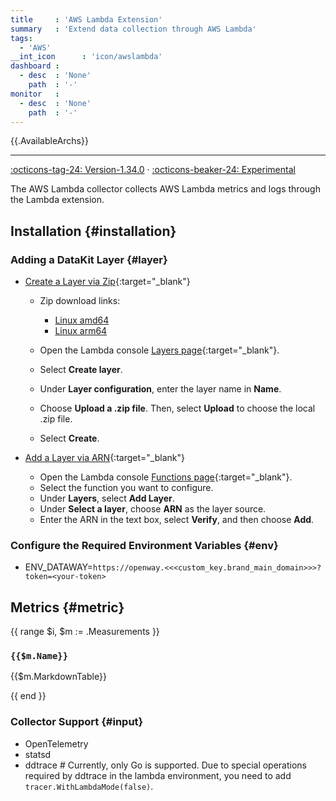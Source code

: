 ```yaml
---
title     : 'AWS Lambda Extension'
summary   : 'Extend data collection through AWS Lambda'
tags:
  - 'AWS'
__int_icon      : 'icon/awslambda'
dashboard :
  - desc  : 'None'
    path  : '-'
monitor   :
  - desc  : 'None'
    path  : '-'
---
```



{{.AvailableArchs}}

---

[:octicons-tag-24: Version-1.34.0](../datakit/changelog.md#cl-1.34.0) · [:octicons-beaker-24: Experimental](../datakit/index.md#experimental)

The AWS Lambda collector collects AWS Lambda metrics and logs through the Lambda extension.

## Installation {#installation}

### Adding a DataKit Layer {#layer}

- [Create a Layer via Zip](https://docs.aws.amazon.com/lambda/latest/dg/creating-deleting-layers.html#layers-create){:target="_blank"}

    - Zip download links:
        - [Linux amd64](https://static.<<<custom_key.brand_main_domain>>>/datakit/datakit_aws_extension-linux-amd64.zip)
        - [Linux arm64](https://static.<<<custom_key.brand_main_domain>>>/datakit/datakit_aws_extension-linux-arm64.zip)

    - Open the Lambda console [Layers page](https://console.aws.amazon.com/lambda/home#/layers){:target="_blank"}.
    - Select **Create layer**.
    - Under **Layer configuration**, enter the layer name in **Name**.
    - Choose **Upload a .zip file**. Then, select **Upload** to choose the local .zip file.
    - Select **Create**.

- [Add a Layer via ARN](https://docs.aws.amazon.com/lambda/latest/dg/adding-layers.html){:target="_blank"}

    - Open the Lambda console [Functions page](https://console.aws.amazon.com/lambda/home#/functions){:target="_blank"}.
    - Select the function you want to configure.
    - Under **Layers**, select **Add Layer**.
    - Under **Select a layer**, choose **ARN** as the layer source.
    - Enter the ARN in the text box, select **Verify**, and then choose **Add**.

### Configure the Required Environment Variables {#env}

- ENV_DATAWAY=`https://openway.<<<custom_key.brand_main_domain>>>?token=<your-token>`

## Metrics {#metric}

{{ range $i, $m := .Measurements }}

### `{{$m.Name}}`

{{$m.MarkdownTable}}

{{ end }}

### Collector Support {#input}

- OpenTelemetry
- statsd
- ddtrace # Currently, only Go is supported. Due to special operations required by ddtrace in the lambda environment, you need to add `tracer.WithLambdaMode(false)`.
